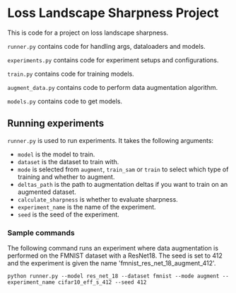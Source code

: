 # Loss Landscape Sharpness Project

This is code for a project on loss landscape sharpness.

```runner.py``` contains code for handling args, dataloaders and models.

```experiments.py``` contains code for experiment setups and configurations.

```train.py``` contains code for training models.

```augment_data.py``` contains code to perform data augmentation algorithm.

```models.py``` contains code to get models.

## Running experiments

```runner.py``` is used to run experiments. It takes the following arguments:

- ```model``` is the model to train.
- ```dataset``` is the dataset to train with.
- ```mode``` is selected from ```augment```, ```train_sam``` or ```train``` to select which type of training and whether to augment.
- ```deltas_path``` is the path to augmentation deltas if you want to train on an augmented dataset.
- ```calculate_sharpness``` is whether to evaluate sharpness.
- ```experiment_name``` is the name of the experiment.
- ```seed``` is the seed of the experiment.

### Sample commands

The following command runs an experiment where data augmentation is performed on the FMNIST dataset with a ResNet18. The seed is set to 412 and the experiment is given the name 'fmnist_res_net_18_augment_412'.

```python runner.py --model res_net_18 --dataset fmnist --mode augment --experiment_name cifar10_eff_s_412 --seed 412```